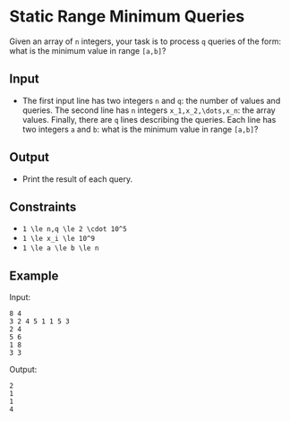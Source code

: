 # Static Range Minimum Queries 

Given an array of ```n``` integers, your task is to process ```q``` queries of the form: what is the minimum value in range ```[a,b]```?
## Input
- The first input line has two integers ```n``` and ```q```: the number of values and queries.
The second line has ```n``` integers ```x_1,x_2,\dots,x_n```: the array values.
Finally, there are ```q``` lines describing the queries. Each line has two integers ```a``` and ```b```: what is the minimum value in range ```[a,b]```?
## Output
- Print the result of each query.
## Constraints

- ```1 \le n,q \le 2 \cdot 10^5```
- ```1 \le x_i \le 10^9```
- ```1 \le a \le b \le n```

## Example
Input:
```
8 4
3 2 4 5 1 1 5 3
2 4
5 6
1 8
3 3
```

Output:
```
2
1
1
4
```
